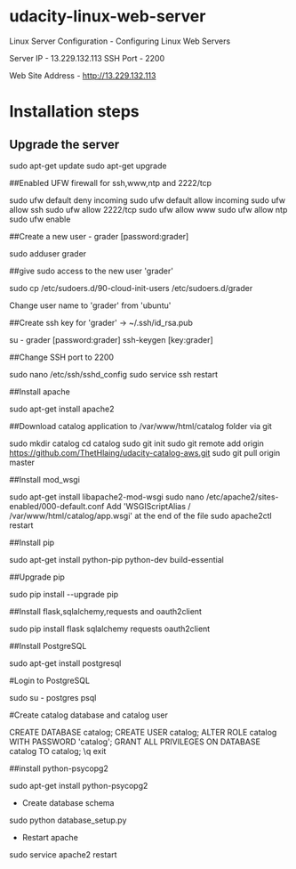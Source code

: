 # udacity-linux-web-server
Linux Server Configuration - Configuring Linux Web Servers

Server IP - 13.229.132.113
SSH Port - 2200

Web Site Address - http://13.229.132.113



# Installation steps

## Upgrade the server

sudo apt-get update
sudo apt-get upgrade


##Enabled UFW firewall for ssh,www,ntp and 2222/tcp

sudo ufw default deny incoming
sudo ufw default allow incoming
sudo ufw allow ssh
sudo ufw allow 2222/tcp
sudo ufw allow www
sudo ufw allow ntp
sudo ufw enable


##Create a new user - grader [password:grader]

sudo adduser grader

##give sudo access to the new user 'grader'

sudo cp /etc/sudoers.d/90-cloud-init-users /etc/sudoers.d/grader

Change user name to 'grader' from 'ubuntu'

##Create ssh key for 'grader' -> ~/.ssh/id_rsa.pub

su - grader [password:grader]
ssh-keygen [key:grader]

##Change SSH port to 2200

sudo nano /etc/ssh/sshd_config
sudo service ssh restart

##Install apache

sudo apt-get install apache2

##Download catalog application to /var/www/html/catalog folder via git

sudo mkdir catalog
cd catalog
sudo git init
sudo git remote add origin https://github.com/ThetHlaing/udacity-catalog-aws.git
sudo git pull origin master

##Install mod_wsgi 

sudo apt-get install libapache2-mod-wsgi
sudo nano /etc/apache2/sites-enabled/000-default.conf
Add 'WSGIScriptAlias / /var/www/html/catalog/app.wsgi' at the end of the file
sudo apache2ctl restart

##Install pip

sudo apt-get install python-pip python-dev build-essential

##Upgrade pip

sudo pip install --upgrade pip

##Install flask,sqlalchemy,requests and oauth2client

sudo pip install flask sqlalchemy requests oauth2client

##Install PostgreSQL 

sudo apt-get install postgresql

#Login to PostgreSQL

sudo su - postgres
psql

#Create catalog database and catalog user

CREATE DATABASE catalog;
CREATE USER catalog;
ALTER ROLE catalog WITH PASSWORD 'catalog';
GRANT ALL PRIVILEGES ON DATABASE catalog TO catalog;
\q
exit

##install python-psycopg2

sudo apt-get install python-psycopg2

- Create database schema

sudo python database_setup.py

- Restart apache

sudo service apache2 restart

